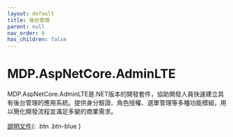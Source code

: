 ```yaml
---
layout: default
title: 後台管理
parent: null
nav_order: 8
has_children: false
---
```


# MDP.AspNetCore.AdminLTE

MDP.AspNetCore.AdminLTE是.NET版本的開發套件，協助開發人員快速建立具有後台管理的應用系統。提供身分驗證、角色授權、選單管理等多種功能模組，用以簡化開發流程並滿足多變的商業需求。

[說明文件](https://clark159.github.io/MDP.AspNetCore.AdminLTE/){: .btn .btn-blue }